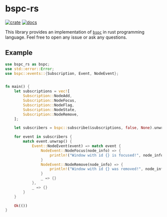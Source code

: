 # bspc-rs

[![crate](https://img.shields.io/crates/v/bspc-rs.svg)](https://crates.io/crates/bspc-rs)
[![docs](https://docs.rs/bspc-rs/badge.svg)](https://docs.rs/bspc-rs)

This library provides an implementation of
[`bspc`](https://github.com/baskerville/bspwm) in rust programming language.
Feel free to open any issue or ask any questions.

## Example

```rust
use bspc_rs as bspc;
use std::error::Error;
use bspc::events::{Subscription, Event, NodeEvent};


fn main() {
    let subscriptions = vec![
        Subscription::NodeAdd,
        Subscription::NodeFocus,
        Subscription::NodeFlag,
        Subscription::NodeState,
        Subscription::NodeRemove,
    ];

    let subscribers = bspc::subscribe(&subscriptions, false, None).unwrap();

    for event in subscribers {
        match event.unwrap() {
            Event::NodeEvent(event) => match event {
                NodeEvent::NodeFocus(node_info) => {
                    println!("Window with id {} is focused!", node_info.node_id);
                }
                NodeEvent::NodeRemove(node_info) => {
                    println!("Window with id {} was removed!", node_info.node_id);
                }
                _ => {}
            },
            _ => {}
        }
    }

    Ok(())
}
```

